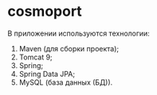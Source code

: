 # cosmoport

В приложении используются технологии:
1. Maven (для сборки проекта);
2. Tomcat 9;
3. Spring;
4. Spring Data JPA;
5. MySQL (база данных (БД)).

